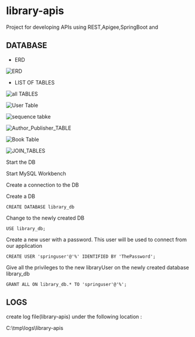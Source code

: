 # library-apis
Project for developing APIs using REST,Apigee,SpringBoot and 

## DATABASE

- ERD

![ERD](https://user-images.githubusercontent.com/9671419/82833367-68b5e900-9edb-11ea-8c58-031605ae9c1f.PNG)

- LIST OF TABLES


![all TABLES](https://user-images.githubusercontent.com/9671419/82833511-cba78000-9edb-11ea-926e-aeec600c0dcd.PNG)

![User Table](https://user-images.githubusercontent.com/9671419/82833535-da8e3280-9edb-11ea-973c-546d4dacd20d.PNG)

![sequence tabke](https://user-images.githubusercontent.com/9671419/82833516-cf3b0700-9edb-11ea-8474-e3bbbc944990.PNG)


![Author_Publisher_TABLE](https://user-images.githubusercontent.com/9671419/82833699-6ef89500-9edc-11ea-876f-65c4d6523a9d.PNG)

![Book Table](https://user-images.githubusercontent.com/9671419/82833706-761fa300-9edc-11ea-8149-499d95036be3.PNG)

![JOIN_TABLES](https://user-images.githubusercontent.com/9671419/82833723-7f107480-9edc-11ea-999c-6ad3deeebee5.PNG)


Start the DB

Start MySQL Workbench

Create a connection to the DB

Create a DB

	CREATE DATABASE library_db
  
Change to the newly created DB

	USE library_db;
  
Create a new user with a password. This user will be used to connect from our application

	CREATE USER 'springuser'@'%' IDENTIFIED BY 'ThePassword'; 
  
Give all the privileges to the new libraryUser on the newly created database library_db

	GRANT ALL ON library_db.* TO 'springuser'@'%'; 	

## LOGS

create log file(library-apis) under the following location :

C:\tmp\logs\library-apis
